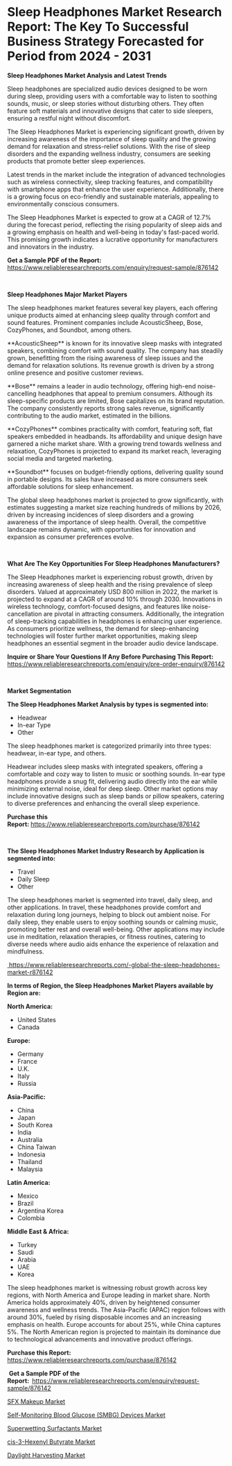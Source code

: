 <p><h1>Sleep Headphones Market Research Report: The Key To Successful Business Strategy Forecasted for Period from 2024 - 2031</h1></p><p><strong>Sleep Headphones Market Analysis and Latest Trends</strong></p>
<p><p>Sleep headphones are specialized audio devices designed to be worn during sleep, providing users with a comfortable way to listen to soothing sounds, music, or sleep stories without disturbing others. They often feature soft materials and innovative designs that cater to side sleepers, ensuring a restful night without discomfort. </p><p>The Sleep Headphones Market is experiencing significant growth, driven by increasing awareness of the importance of sleep quality and the growing demand for relaxation and stress-relief solutions. With the rise of sleep disorders and the expanding wellness industry, consumers are seeking products that promote better sleep experiences. </p><p>Latest trends in the market include the integration of advanced technologies such as wireless connectivity, sleep tracking features, and compatibility with smartphone apps that enhance the user experience. Additionally, there is a growing focus on eco-friendly and sustainable materials, appealing to environmentally conscious consumers. </p><p>The Sleep Headphones Market is expected to grow at a CAGR of 12.7% during the forecast period, reflecting the rising popularity of sleep aids and a growing emphasis on health and well-being in today's fast-paced world. This promising growth indicates a lucrative opportunity for manufacturers and innovators in the industry.</p></p>
<p><strong>Get a Sample PDF of the Report:&nbsp;</strong> <a href="https://www.reliableresearchreports.com/enquiry/request-sample/876142?utm_campaign=31&utm_medium=2&utm_source=Github&utm_content=ia&utm_term=03122024&utm_id=sleep-headphones">https://www.reliableresearchreports.com/enquiry/request-sample/876142</a></p>
<p>&nbsp;</p>
<p><strong>Sleep Headphones Major Market Players</strong></p>
<p><p>The sleep headphones market features several key players, each offering unique products aimed at enhancing sleep quality through comfort and sound features. Prominent companies include AcousticSheep, Bose, CozyPhones, and Soundbot, among others.</p><p>**AcousticSheep** is known for its innovative sleep masks with integrated speakers, combining comfort with sound quality. The company has steadily grown, benefitting from the rising awareness of sleep issues and the demand for relaxation solutions. Its revenue growth is driven by a strong online presence and positive customer reviews.</p><p>**Bose** remains a leader in audio technology, offering high-end noise-cancelling headphones that appeal to premium consumers. Although its sleep-specific products are limited, Bose capitalizes on its brand reputation. The company consistently reports strong sales revenue, significantly contributing to the audio market, estimated in the billions.</p><p>**CozyPhones** combines practicality with comfort, featuring soft, flat speakers embedded in headbands. Its affordability and unique design have garnered a niche market share. With a growing trend towards wellness and relaxation, CozyPhones is projected to expand its market reach, leveraging social media and targeted marketing.</p><p>**Soundbot** focuses on budget-friendly options, delivering quality sound in portable designs. Its sales have increased as more consumers seek affordable solutions for sleep enhancement.</p><p>The global sleep headphones market is projected to grow significantly, with estimates suggesting a market size reaching hundreds of millions by 2026, driven by increasing incidences of sleep disorders and a growing awareness of the importance of sleep health. Overall, the competitive landscape remains dynamic, with opportunities for innovation and expansion as consumer preferences evolve.</p></p>
<p>&nbsp;</p>
<p><strong>What Are The Key Opportunities For Sleep Headphones Manufacturers?</strong></p>
<p><p>The Sleep Headphones market is experiencing robust growth, driven by increasing awareness of sleep health and the rising prevalence of sleep disorders. Valued at approximately USD 800 million in 2022, the market is projected to expand at a CAGR of around 10% through 2030. Innovations in wireless technology, comfort-focused designs, and features like noise-cancellation are pivotal in attracting consumers. Additionally, the integration of sleep-tracking capabilities in headphones is enhancing user experience. As consumers prioritize wellness, the demand for sleep-enhancing technologies will foster further market opportunities, making sleep headphones an essential segment in the broader audio device landscape.</p></p>
<p><strong>Inquire or Share Your Questions If Any Before Purchasing This Report:</strong> <a href="https://www.reliableresearchreports.com/enquiry/pre-order-enquiry/876142?utm_campaign=31&utm_medium=2&utm_source=Github&utm_content=ia&utm_term=03122024&utm_id=sleep-headphones">https://www.reliableresearchreports.com/enquiry/pre-order-enquiry/876142</a></p>
<p>&nbsp;</p>
<p><strong>Market Segmentation</strong></p>
<p><strong>The Sleep Headphones Market Analysis by types is segmented into:</strong></p>
<p><ul><li>Headwear</li><li>In-ear Type</li><li>Other</li></ul></p>
<p><p>The sleep headphones market is categorized primarily into three types: headwear, in-ear type, and others. </p><p>Headwear includes sleep masks with integrated speakers, offering a comfortable and cozy way to listen to music or soothing sounds. In-ear type headphones provide a snug fit, delivering audio directly into the ear while minimizing external noise, ideal for deep sleep. Other market options may include innovative designs such as sleep bands or pillow speakers, catering to diverse preferences and enhancing the overall sleep experience.</p></p>
<p><strong>Purchase this Report:&nbsp;</strong><a href="https://www.reliableresearchreports.com/purchase/876142?utm_campaign=31&utm_medium=2&utm_source=Github&utm_content=ia&utm_term=03122024&utm_id=sleep-headphones">https://www.reliableresearchreports.com/purchase/876142</a></p>
<p>&nbsp;</p>
<p><strong>The Sleep Headphones Market Industry Research by Application is segmented into:</strong></p>
<p><ul><li>Travel</li><li>Daily Sleep</li><li>Other</li></ul></p>
<p><p>The sleep headphones market is segmented into travel, daily sleep, and other applications. In travel, these headphones provide comfort and relaxation during long journeys, helping to block out ambient noise. For daily sleep, they enable users to enjoy soothing sounds or calming music, promoting better rest and overall well-being. Other applications may include use in meditation, relaxation therapies, or fitness routines, catering to diverse needs where audio aids enhance the experience of relaxation and mindfulness.</p></p>
<p><a href="https://www.reliableresearchreports.com/-global-the-sleep-headphones-market-r876142?utm_campaign=31&utm_medium=2&utm_source=Github&utm_content=ia&utm_term=03122024&utm_id=sleep-headphones">&nbsp;https://www.reliableresearchreports.com/-global-the-sleep-headphones-market-r876142</a></p>
<p><strong>In terms of Region, the Sleep Headphones Market Players available by Region are:</strong></p>
<p>
    <p> <strong> North America: </strong>
        <ul>
            <li>United States</li>
            <li>Canada</li>
        </ul>
        </p> 
    <p> <strong> Europe: </strong>
        <ul>
            <li>Germany</li>
            <li>France</li>
            <li>U.K.</li>
            <li>Italy</li>
            <li>Russia</li>
        </ul>
        </p> 
    <p> <strong> Asia-Pacific: </strong>
        <ul>
            <li>China</li>
            <li>Japan</li>
            <li>South Korea</li>
            <li>India</li>
            <li>Australia</li>
            <li>China Taiwan</li>
            <li>Indonesia</li>
            <li>Thailand</li>
            <li>Malaysia</li>
        </ul>
        </p> 
    <p> <strong> Latin America: </strong>
        <ul>
            <li>Mexico</li>
            <li>Brazil</li>
            <li>Argentina Korea</li>
            <li>Colombia</li>
        </ul>
        </p> 
    <p> <strong> Middle East & Africa: </strong>
        <ul>
            <li>Turkey</li>
            <li>Saudi</li>
            <li>Arabia</li>
            <li>UAE</li>
            <li>Korea</li>
        </ul>
    </p>
    </p>
<p><p>The sleep headphones market is witnessing robust growth across key regions, with North America and Europe leading in market share. North America holds approximately 40%, driven by heightened consumer awareness and wellness trends. The Asia-Pacific (APAC) region follows with around 30%, fueled by rising disposable incomes and an increasing emphasis on health. Europe accounts for about 25%, while China captures 5%. The North American region is projected to maintain its dominance due to technological advancements and innovative product offerings.</p></p>
<p><strong>Purchase this Report: </strong><a href="https://www.reliableresearchreports.com/purchase/876142?utm_campaign=31&utm_medium=2&utm_source=Github&utm_content=ia&utm_term=03122024&utm_id=sleep-headphones">https://www.reliableresearchreports.com/purchase/876142</a></p>
<p>&nbsp;<strong>Get a Sample PDF of the Report:&nbsp;&nbsp;</strong><a href="https://www.reliableresearchreports.com/enquiry/request-sample/876142?utm_campaign=31&utm_medium=2&utm_source=Github&utm_content=ia&utm_term=03122024&utm_id=sleep-headphones">https://www.reliableresearchreports.com/enquiry/request-sample/876142</a></p>
<p><strong></strong></p>
<p><p><a href="https://github.com/rahu1506/Market-Research-Report-List-6/blob/main/sfx-makeup-market.md?utm_campaign=31&utm_medium=2&utm_source=Github&utm_content=ia&utm_term=03122024&utm_id=sleep-headphones">SFX Makeup Market</a></p><p><a href="https://github.com/FassouRP/Market-Research-Report-List-6/blob/main/self-monitoring-blood-glucose-smbg-devices-market.md?utm_campaign=31&utm_medium=2&utm_source=Github&utm_content=ia&utm_term=03122024&utm_id=sleep-headphones">Self-Monitoring Blood Glucose (SMBG) Devices Market</a></p><p><a href="https://www.linkedin.com/pulse/in-depth-analysis-global-superwetting-surfactants-market-scope-sgpbf?utm_campaign=31&utm_medium=2&utm_source=Github&utm_content=ia&utm_term=03122024&utm_id=sleep-headphones">Superwetting Surfactants Market</a></p><p><a href="https://issuu.com/reportprime-2/docs/cis-3-hexenyl-butyrate-market-size-2030.pptx?utm_campaign=31&utm_medium=2&utm_source=Github&utm_content=ia&utm_term=03122024&utm_id=sleep-headphones">cis-3-Hexenyl Butyrate Market</a></p><p><a href="https://www.linkedin.com/pulse/assessment-daylight-harvesting-market-current-landscape-cynff?utm_campaign=31&utm_medium=2&utm_source=Github&utm_content=ia&utm_term=03122024&utm_id=sleep-headphones">Daylight Harvesting Market</a></p></p>